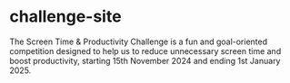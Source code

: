 # challenge-site
The Screen Time &amp; Productivity Challenge is a fun and goal-oriented competition designed to help us to reduce unnecessary screen time and boost productivity, starting 15th November 2024 and ending 1st January 2025.
